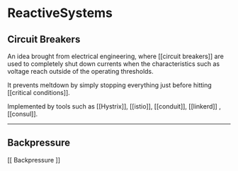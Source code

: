 # ReactiveSystems

## Circuit Breakers

An idea brought from electrical engineering, where [[circuit breakers]] are used to completely shut down currents when the characteristics such as voltage reach outside of the operating thresholds.

It prevents meltdown by simply stopping everything just before hitting [[critical conditions]].

Implemented by tools such as [[Hystrix]], [[istio]], [[conduit]], [[linkerd]] , [[consul]].

___

## Backpressure

[[ Backpressure ]]
